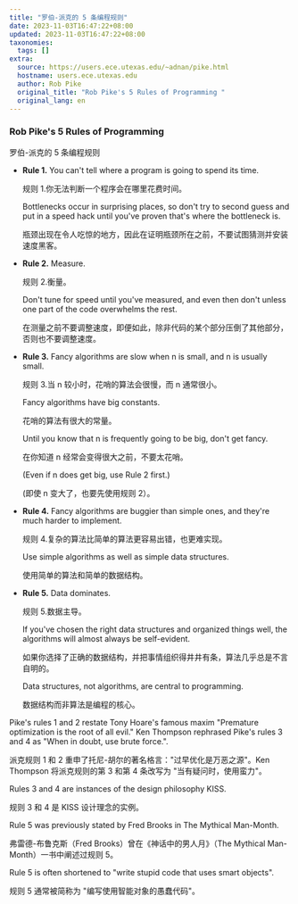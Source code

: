 ```yaml
---
title: "罗伯-派克的 5 条编程规则"
date: 2023-11-03T16:47:22+08:00
updated: 2023-11-03T16:47:22+08:00
taxonomies:
  tags: []
extra:
  source: https://users.ece.utexas.edu/~adnan/pike.html
  hostname: users.ece.utexas.edu
  author: Rob Pike
  original_title: "Rob Pike's 5 Rules of Programming "
  original_lang: en
---
```



### Rob Pike's 5 Rules of Programming  

罗伯-派克的 5 条编程规则

-   **Rule 1.** You can't tell where a program is going to spend its time.  
    
    规则 1.你无法判断一个程序会在哪里花费时间。  
    
    Bottlenecks occur in surprising places, so don't try to second guess and put in a speed hack until you've proven that's where the bottleneck is.  
    
    瓶颈出现在令人吃惊的地方，因此在证明瓶颈所在之前，不要试图猜测并安装速度黑客。
-   **Rule 2.** Measure.  
    
    规则 2.衡量。  
    
    Don't tune for speed until you've measured, and even then don't unless one part of the code overwhelms the rest.  
    
    在测量之前不要调整速度，即便如此，除非代码的某个部分压倒了其他部分，否则也不要调整速度。
-   **Rule 3.** Fancy algorithms are slow when n is small, and n is usually small.  
    
    规则 3.当 n 较小时，花哨的算法会很慢，而 n 通常很小。  
    
    Fancy algorithms have big constants.  
    
    花哨的算法有很大的常量。  
    
    Until you know that n is frequently going to be big, don't get fancy.  
    
    在你知道 n 经常会变得很大之前，不要太花哨。  
    
    (Even if n does get big, use Rule 2 first.)  
    
    (即使 n 变大了，也要先使用规则 2）。
-   **Rule 4.** Fancy algorithms are buggier than simple ones, and they're much harder to implement.  
    
    规则 4.复杂的算法比简单的算法更容易出错，也更难实现。  
    
    Use simple algorithms as well as simple data structures.  
    
    使用简单的算法和简单的数据结构。
-   **Rule 5.** Data dominates.  
    
    规则 5.数据主导。  
    
    If you've chosen the right data structures and organized things well, the algorithms will almost always be self-evident.  
    
    如果你选择了正确的数据结构，并把事情组织得井井有条，算法几乎总是不言自明的。  
    
    Data structures, not algorithms, are central to programming.  
    
    数据结构而非算法是编程的核心。

Pike's rules 1 and 2 restate Tony Hoare's famous maxim "Premature optimization is the root of all evil." Ken Thompson rephrased Pike's rules 3 and 4 as "When in doubt, use brute force.".  

派克规则 1 和 2 重申了托尼-胡尔的著名格言："过早优化是万恶之源"。Ken Thompson 将派克规则的第 3 和第 4 条改写为 "当有疑问时，使用蛮力"。  

Rules 3 and 4 are instances of the design philosophy KISS.  

规则 3 和 4 是 KISS 设计理念的实例。  

Rule 5 was previously stated by Fred Brooks in The Mythical Man-Month.  

弗雷德-布鲁克斯（Fred Brooks）曾在《神话中的男人月》（The Mythical Man-Month）一书中阐述过规则 5。  

Rule 5 is often shortened to "write stupid code that uses smart objects".  

规则 5 通常被简称为 "编写使用智能对象的愚蠢代码"。
